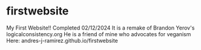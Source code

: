 # firstwebsite
My First Website!! 
Completed 02/12/2024
It is a remake of Brandon Yerov's logicalconsistency.org 
He is a friend of mine who advocates for veganism
Here: andres-j-ramirez.github.io/firstwebsite
